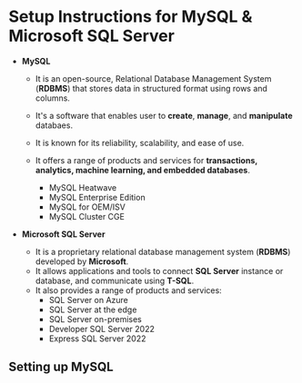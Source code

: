 # Setup Instructions for MySQL & Microsoft SQL Server  

- __MySQL__  
    - It is an open-source, Relational Database Management System (__RDBMS__) that stores data in structured format using rows and columns.
    - It's a software that enables user to __create__, __manage__, and __manipulate__ databaes. 
    - It is known for its reliability, scalability, and ease of use.

    - It offers a range of products and services for __transactions, analytics, machine learning, and embedded databases__.
        - MySQL Heatwave
        - MySQL Enterprise Edition
        - MySQL for OEM/ISV
        - MySQL Cluster CGE

- __Microsoft SQL Server__
    - It is a proprietary relational database management system (__RDBMS__) developed by __Microsoft__.
    - It allows applications and tools to connect __SQL Server__ instance or database, and
     communicate using __T-SQL__.
    - It also provides a range of products and services:
        - SQL Server on Azure
        - SQL Server at the edge
        - SQL Server on-premises
        - Developer SQL Server 2022
        - Express SQL Server 2022

## Setting up MySQL